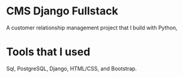 # CMS Django Fullstack

A customer relationship management project that I build with Python, 

# Tools that I used

Sql, PostgreSQL, Django, HTML/CSS, and Bootstrap.
